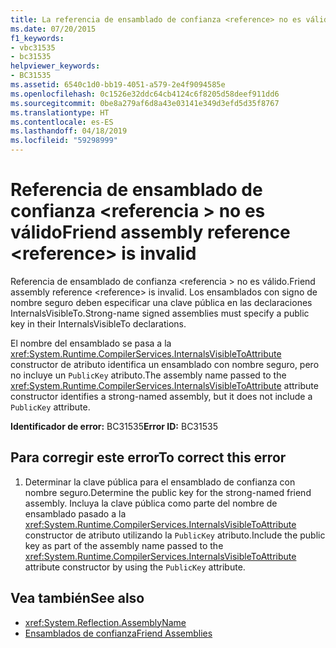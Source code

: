 ```yaml
---
title: La referencia de ensamblado de confianza <reference> no es válida
ms.date: 07/20/2015
f1_keywords:
- vbc31535
- bc31535
helpviewer_keywords:
- BC31535
ms.assetid: 6540c1d0-bb19-4051-a579-2e4f9094585e
ms.openlocfilehash: 0c1526e32ddc64cb4124c6f8205d58deef911dd6
ms.sourcegitcommit: 0be8a279af6d8a43e03141e349d3efd5d35f8767
ms.translationtype: HT
ms.contentlocale: es-ES
ms.lasthandoff: 04/18/2019
ms.locfileid: "59298999"
---
```

# <a name="friend-assembly-reference-reference-is-invalid"></a><span data-ttu-id="ff223-102">Referencia de ensamblado de confianza \<referencia > no es válido</span><span class="sxs-lookup"><span data-stu-id="ff223-102">Friend assembly reference \<reference> is invalid</span></span>
<span data-ttu-id="ff223-103">Referencia de ensamblado de confianza \<referencia > no es válido.</span><span class="sxs-lookup"><span data-stu-id="ff223-103">Friend assembly reference \<reference> is invalid.</span></span> <span data-ttu-id="ff223-104">Los ensamblados con signo de nombre seguro deben especificar una clave pública en las declaraciones InternalsVisibleTo.</span><span class="sxs-lookup"><span data-stu-id="ff223-104">Strong-name signed assemblies must specify a public key in their InternalsVisibleTo declarations.</span></span>  
  
 <span data-ttu-id="ff223-105">El nombre del ensamblado se pasa a la <xref:System.Runtime.CompilerServices.InternalsVisibleToAttribute> constructor de atributo identifica un ensamblado con nombre seguro, pero no incluye un `PublicKey` atributo.</span><span class="sxs-lookup"><span data-stu-id="ff223-105">The assembly name passed to the <xref:System.Runtime.CompilerServices.InternalsVisibleToAttribute> attribute constructor identifies a strong-named assembly, but it does not include a `PublicKey` attribute.</span></span>  
  
 <span data-ttu-id="ff223-106">**Identificador de error:** BC31535</span><span class="sxs-lookup"><span data-stu-id="ff223-106">**Error ID:** BC31535</span></span>  
  
## <a name="to-correct-this-error"></a><span data-ttu-id="ff223-107">Para corregir este error</span><span class="sxs-lookup"><span data-stu-id="ff223-107">To correct this error</span></span>  
  
1. <span data-ttu-id="ff223-108">Determinar la clave pública para el ensamblado de confianza con nombre seguro.</span><span class="sxs-lookup"><span data-stu-id="ff223-108">Determine the public key for the strong-named friend assembly.</span></span> <span data-ttu-id="ff223-109">Incluya la clave pública como parte del nombre de ensamblado pasado a la <xref:System.Runtime.CompilerServices.InternalsVisibleToAttribute> constructor de atributo utilizando la `PublicKey` atributo.</span><span class="sxs-lookup"><span data-stu-id="ff223-109">Include the public key as part of the assembly name passed to the <xref:System.Runtime.CompilerServices.InternalsVisibleToAttribute> attribute constructor by using the `PublicKey` attribute.</span></span>  
  
## <a name="see-also"></a><span data-ttu-id="ff223-110">Vea también</span><span class="sxs-lookup"><span data-stu-id="ff223-110">See also</span></span>

- <xref:System.Reflection.AssemblyName>
- [<span data-ttu-id="ff223-111">Ensamblados de confianza</span><span class="sxs-lookup"><span data-stu-id="ff223-111">Friend Assemblies</span></span>](../../../standard/assembly/friend-assemblies.md)
